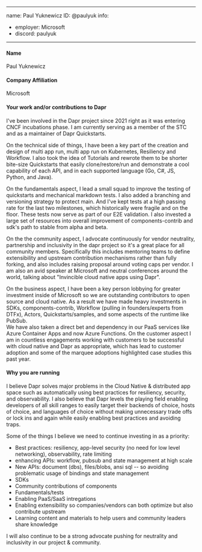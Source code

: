 -------------------------------------------------------------
name: Paul Yuknewicz
ID: @paulyuk
info:
  - employer: Microsoft
  - discord: paulyuk
-------------------------------------------------------------

#### Name
Paul Yuknewicz

#### Company Affiliation
Microsoft

#### Your work and/or contributions to Dapr

I've been involved in the Dapr project since 2021 right as it was entering CNCF incubations phase.  I am currently serving as a member of the STC and as a maintainer of Dapr Quickstarts.  

On the technical side of things, I have been a key part of the creation and design of multi app run, multi app run on Kubernetes, Resiliency and Workflow.  I also took the idea of Tutorials and rewrote 
them to be shorter bite-size Quickstarts that easily clone/restore/run and demonstrate a cool capability of each API, and in each supported language (Go, C#, JS, Python, and Java). 

On the fundamentals aspect, I lead a small squad to improve the testing of quickstarts and mechanical markdown tests.  I also added a branching and versioning strategy to protect main. 
  And I've kept tests at a high passing rate for the last two milestones, which historically were fragile and on the floor.  These tests now serve as part of our E2E validation.
  I also invested a large set of resources into overall improvement of components-contrib and sdk's path to stable from alpha and beta.  

On the the community aspect, I advocate continuously for vendor neutrality, partnership and inclusivity in the dapr project so it's a great place for all community members.  Specifically this 
  includes mentoring teams to define extensibility and upstream contribution mechanisms rather than fully forking, and also includes raising proposal around voting caps per vendor. 
  I am also an avid speaker at Microsoft and neutral conferences around the world, talking about "Invincible cloud native apps using Dapr".  

On the business aspect, I have been a key person lobbying for greater investment inside of Microsoft so we are outstanding contributors to open source and cloud native.  As a result 
we have made heavy investments in SDKs, components-contrib, Workflow (pulling in founders/experts from DTFx), Actors, Quickstarts/samples, and some aspects of the runtime like PubSub.  
  We have also taken a direct bet and dependency in our PaaS services like Azure Container Apps and now Azure Functions.  On the customer aspect I am in countless engagements 
working with customers to be successful with cloud native and Dapr as appropriate, which has lead to customer adoption and some of the marquee adoptions highlighted case studies 
  this past year.  

#### Why you are running

I believe Dapr solves major problems in the Cloud Native & distributed app space such as automatically using best practices for resiliency, security, and observability.  I also 
believe that Dapr  levels the playing field enabling developers of all skill ranges to easily target their backends of choice, hosts of choice, and languages of choice without making unnecessary trade 
offs or lock ins and again while easily enabling best practices and avoiding traps.   

Some of the things I believe we need to continue investing in as a priority:
- Best practices:  resiliency, app-level security (no need for low level networking), observability, rate limiting
- enhancing APIs: workflow, pubsub and state management at high scale
- New APIs: document (dbs), files/blobs, ansi sql -- so avoiding problematic usage of bindings and state management
- SDKs
- Community contributions of components
- Fundamentals/tests
- Enabling PaaS/SaaS intregations
- Enabling extensibility so companies/vendors can both optimize but also contribute upstream
- Learning content and materials to help users and community leaders share knowledge

I will also continue to be a strong advocate pushing for neutrality and inclusivity in our project & community.
  
